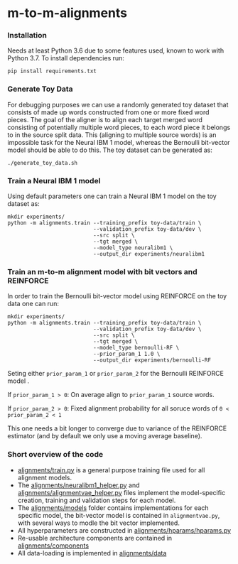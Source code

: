 # m-to-m-alignments


### Installation
Needs at least Python 3.6 due to some features used, known to work with Python 3.7. To install dependencies run:

```
pip install requirements.txt
```

### Generate Toy Data
For debugging purposes we can use a randomly generated toy dataset that consists of made up words constructed from one or more fixed word pieces. The goal of the aligner is to align each target merged word consisting of potentially multiple word pieces, to each word piece it belongs to in the source split data. This (aligning to multiple source words) is an impossible task for the Neural IBM 1 model, whereas the Bernoulli bit-vector model should be able to do this. The toy dataset can be generated as:  
```
./generate_toy_data.sh
```

### Train a Neural IBM 1 model
Using default parameters one can train a Neural IBM 1 model on the toy dataset as:
```
mkdir experiments/
python -m alignments.train --training_prefix toy-data/train \
                           --validation_prefix toy-data/dev \
                           --src split \
                           --tgt merged \
                           --model_type neuralibm1 \
                           --output_dir experiments/neuralibm1
```

### Train an m-to-m alignment model with bit vectors and REINFORCE
In order to train the Bernoulli bit-vector model using REINFORCE on the toy data one can run:
```
mkdir experiments/
python -m alignments.train --training_prefix toy-data/train \
                           --validation_prefix toy-data/dev \
                           --src split \
                           --tgt merged \
                           --model_type bernoulli-RF \
                           --prior_param_1 1.0 \
                           --output_dir experiments/bernoulli-RF
```
Seting either `prior_param_1` or `prior_param_2` for the Bernoulli REINFORCE model .


If `prior_param_1 > 0`: On average align to `prior_param_1` source words.


If `prior_param_2 > 0`: Fixed alignment probability for all soruce words of `0 < prior_param_2 < 1`

This one needs a bit longer to converge due to variance of the REINFORCE estimator (and by default we only use a moving average baseline).

### Short overview of the code
* [alignments/train.py](alignments/train.py) is a general purpose training file used for all alignment models.
* The [alignments/neuralibm1_helper.py](alignments/neuralibm1_helper.py) and [alignments/alignmentvae_helper.py](alignments/alignmentvae_helper.py) files implement the model-specific creation, training and validation steps for each model.
* The [alignments/models](alignments/models) folder contains implementations for each specific model, the bit-vector model is contained in `alignmentvae.py`, with several ways to modle the bit vector implemented.
* All hyperparameters are constructed in [alignments/hparams/hparams.py](alignments/hparams/hparams.py)
* Re-usable architecture components are contained in [alignments/components](alignments/components)
* All data-loading is implemented in [alignments/data](alignments/data)
